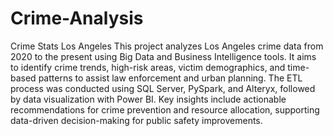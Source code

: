 # Crime-Analysis
Crime Stats Los Angeles
This project analyzes Los Angeles crime data from 2020 to the present using Big Data and Business Intelligence tools. It aims to identify crime trends, high-risk areas, victim demographics, and time-based patterns to assist law enforcement and urban planning. The ETL process was conducted using SQL Server, PySpark, and Alteryx, followed by data visualization with Power BI. Key insights include actionable recommendations for crime prevention and resource allocation, supporting data-driven decision-making for public safety improvements.
